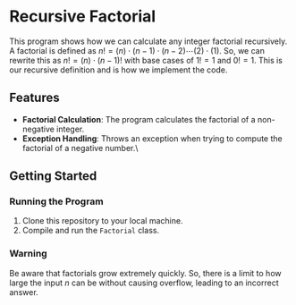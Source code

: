 # Recursive Factorial

This program shows how we can calculate any integer factorial recursively. A factorial is defined 
as $n! = (n) \cdot (n-1) \cdot (n-2) \cdots (2) \cdot (1)$. So, we can rewrite this as $n! = (n) \cdot (n-1)!$ 
with base cases of $1! = 1$ and $0! = 1$. This is our recursive definition and is how we implement 
the code.

## Features

- **Factorial Calculation**: The program calculates the factorial of a non-negative integer.
- **Exception Handling**: Throws an exception when trying to compute the factorial of a negative number.\

## Getting Started

### Running the Program

1. Clone this repository to your local machine.
2. Compile and run the `Factorial` class.

### Warning

Be aware that factorials grow extremely quickly. So, there is a limit to how large the input 
$n$ can be without causing overflow, leading to an incorrect answer.
